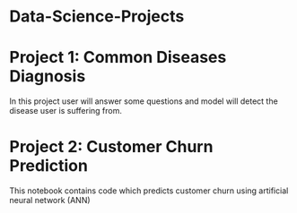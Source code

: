 # Data-Science-Projects

# Project 1: Common Diseases Diagnosis
In this project user will answer some questions and model will detect the disease user is suffering from.

# Project 2: Customer Churn Prediction
This notebook contains code which predicts customer churn using artificial neural network (ANN)
